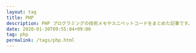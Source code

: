 ```yaml
---
layout: tag
title: PHP
description: PHP プログラミングの技術メモやスニペットコードをまとめた記事です。
date: 2020-01-30T09:55:04+09:00
tag: php
permalink: /tags/php.html
---
```

